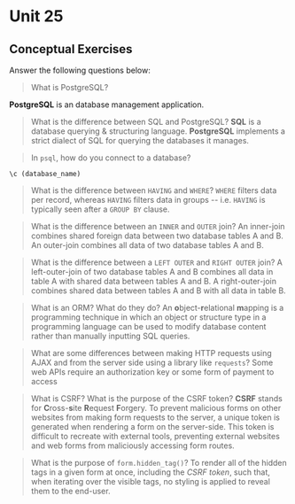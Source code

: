 # Unit 25
## Conceptual Exercises

Answer the following questions below:

> What is PostgreSQL?
> 
**PostgreSQL** is an database management application.
> What is the difference between SQL and PostgreSQL?
**SQL** is a database querying & structuring language. **PostgreSQL** implements a strict dialect
of SQL for querying the databases it manages.

> In `psql`, how do you connect to a database?
```psql
\c (database_name)
```

> What is the difference between `HAVING` and `WHERE`?
`WHERE` filters data per record, whereas `HAVING` filters data in groups -- i.e. `HAVING` is
typically seen after a `GROUP BY` clause.

> What is the difference between an `INNER` and `OUTER` join?
An inner-join combines shared foreign data between two database tables A and B. An outer-join
combines all data of two database tables A and B.

> What is the difference between a `LEFT OUTER` and `RIGHT OUTER` join?
A left-outer-join of two database tables A and B combines all data in table A with shared data
between tables A and B. A right-outer-join combines shared data between tables A and B with all
data in table B.

> What is an ORM? What do they do?
An **o**bject-**r**elational **m**apping is a programming technique in which an object or structure
type in a programming language can be used to modify database content rather than manually
inputting SQL queries.

> What are some differences between making HTTP requests using AJAX and from the server side using
> a library like `requests`?
Some web APIs require an authorization key or some form of payment to access

> What is CSRF? What is the purpose of the CSRF token?
**CSRF** stands for **C**ross-**s**ite **R**equest **F**orgery. To prevent malicious forms on
other websites from making form requests to the server, a unique token is generated when rendering
a form on the server-side. This token is difficult to recreate with external tools, preventing
external websites and web forms from maliciously accessing form routes.

> What is the purpose of `form.hidden_tag()`?
To render all of the hidden tags in a given form at once, including the *CSRF token*, such that,
when iterating over the visible tags, no styling is applied to reveal them to the end-user.